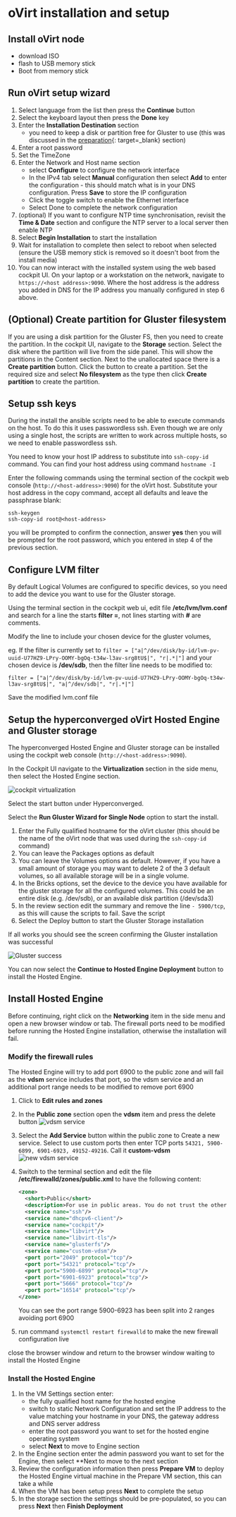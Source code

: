 # oVirt installation and setup

<!--- cSpell:ignore passwordless OOMY hyperconverged vdsm firewalld -->

## Install oVirt node

- download ISO
- flash to USB memory stick
- Boot from memory stick

## Run oVirt setup wizard

1. Select language from the list then press the **Continue** button
2. Select the keyboard layout then press the **Done** key
3. Enter the **Installation Destination** section
    - you need to keep a disk or partition free for Gluster to use (this was discussed in the [preparation](./preparation.md){: target=_blank} section)
4. Enter a root password
5. Set the TimeZone
6. Enter the Network and Host name section
    - select **Configure** to configure the network interface
    - In the IPv4 tab select **Manual** configuration then select **Add** to enter the configuration - this should match what is in your DNS configuration.  Press **Save** to store the IP configuration
    - Click the toggle switch to enable the Ethernet interface
    - Select Done to complete the network configuration
7. (optional) If you want to configure NTP time synchronisation, revisit the **Time & Date** section and configure the NTP server to a local server then enable NTP
8. Select **Begin Installation** to start the installation
9. Wait for installation to complete then select to reboot when selected (ensure the USB memory stick is removed so it doesn't boot from the install media)
10. You can now interact with the installed system using the web based cockpit UI.  On your laptop or a workstation on the network, navigate to ```https://<host address>:9090```.  Where the host address is the address you added in DNS for the IP address you manually configured in step 6 above.

## (Optional) Create partition for Gluster filesystem

If you are using a disk partition for the Gluster FS, then you need to create the partition.  In the cockpit UI, navigate to the **Storage** section.  Select the disk where the partition will live from the side panel.  This will show the partitions in the Content section.  Next to the unallocated space there is a **Create partition** button.  Click the button to create a partition.  Set the required size and select **No filesystem** as the type then click **Create partition**  to create the partition.

## Setup ssh keys

During the install the ansible scripts need to be able to execute commands on the host.  To do this it uses passwordless ssh.  Even though we are only using a single host, the scripts are written to work across multiple hosts, so we need to enable passwordless ssh.

You need to know your host IP address to substitute into ```ssh-copy-id``` command.  You can find your host address using command ```hostname -I```

Enter the following commands using the terminal section of the cockpit web console (```http://<host-address>:9090```) for the oVirt host.  Substitute your host address in the copy command, accept all defaults and leave the passphrase blank:

``` shell
ssh-keygen
ssh-copy-id root@<host-address>
```

you will be prompted to confirm the connection, answer **yes** then you will be prompted for the root password, which you entered in step 4 of the previous section.

## Configure LVM filter

By default Logical Volumes are configured to specific devices, so you need to add the device you want to use for the Gluster storage.

Using the terminal section in the cockpit web ui, edit file **/etc/lvm/lvm.conf** and search for a line the starts **filter =**, not lines starting with **#** are comments.

Modify the line to include your chosen device for the gluster volumes,

eg.  If the filter is currently set to ```filter = ["a|^/dev/disk/by-id/lvm-pv-uuid-U77HZ9-LPry-OOMY-bgOq-t34w-l3av-srg8tU$|", "r|.*|"]``` and your chosen device is **/dev/sdb**, then the filter line needs to be modified to:

```text
filter = ["a|^/dev/disk/by-id/lvm-pv-uuid-U77HZ9-LPry-OOMY-bgOq-t34w-l3av-srg8tU$|", "a|^/dev/sdb|", "r|.*|"]
```

Save the modified lvm.conf file

## Setup the hyperconverged oVirt Hosted Engine and Gluster storage

The hyperconverged Hosted Engine and Gluster storage can be installed using the cockpit web console (```http://<host-address>:9090```).

In the Cockpit UI navigate to the **Virtualization** section in the side menu, then select the Hosted Engine section.

![cockpit virtualization](images/cockpitHostedEngine.png)

Select the start button under Hyperconverged.

Select the **Run Gluster Wizard for Single Node** option to start the install.

1. Enter the Fully qualified hostname for the oVirt cluster (this should be the name of the oVirt node that was used during the ```ssh-copy-id``` command)
2. You can leave the Packages options as default
3. You can leave the Volumes options as default.  However, if you have a small amount of storage you may want to delete 2 of the 3 default volumes, so all available storage will be in a single volume.
4. In the Bricks options, set the device to the device you have available for the gluster storage for all the configured volumes.  This could be an entire disk (e.g. /dev/sdb), or an available disk partition (/dev/sda3)
5. In the review section edit the summary and remove the line ```- 5900/tcp```, as this will cause the scripts to fail. Save the script
6. Select the Deploy button to start the Gluster Storage installation

If all works you should see the screen confirming the Gluster installation was successful

![Gluster success](./images/glusterSuccess.png)

You can now select the **Continue to Hosted Engine Deployment** button to install the Hosted Engine.

## Install Hosted Engine

Before continuing, right click on the **Networking** item in the side menu and open a new browser window or tab.  The firewall ports need to be modified before running the Hosted Engine installation, otherwise the installation will fail.

### Modify the firewall rules

The Hosted Engine will try to add port 6900 to the public zone and will fail as the **vdsm** service includes that port, so the vdsm service and an additional port range needs to be modified to remove port 6900

1. Click to **Edit rules and zones**
2. In the **Public zone** section open the **vdsm** item and press the delete button
    ![vdsm service](./images/firewallConfig.png)
3. Select the **Add Service** button within the public zone to Create a new service.  Select to use custom ports then enter TCP ports ```54321, 5900-6899, 6901-6923, 49152-49216```.  Call it **custom-vdsm**
    ![new vdsm service](./images/addService.png)
4. Switch to the terminal section and edit the file **/etc/firewalld/zones/public.xml** to have the following content:

    ```xml
    <zone>
      <short>Public</short>
      <description>For use in public areas. You do not trust the other computers on networks to not harm your computer. Only selected incoming connections are accepted.</description>
      <service name="ssh"/>
      <service name="dhcpv6-client"/>
      <service name="cockpit"/>
      <service name="libvirt"/>
      <service name="libvirt-tls"/>
      <service name="glusterfs"/>
      <service name="custom-vdsm"/>
      <port port="2049" protocol="tcp"/>
      <port port="54321" protocol="tcp"/>
      <port port="5900-6899" protocol="tcp"/>
      <port port="6901-6923" protocol="tcp"/>
      <port port="5666" protocol="tcp"/>
      <port port="16514" protocol="tcp"/>
    </zone>
    ```

    You can see the port range 5900-6923 has been split into 2 ranges avoiding port 6900

5. run command ```systemctl restart firewalld``` to make the new firewall configuration live

close the browser window and return to the browser window waiting to install the Hosted Engine

### Install the Hosted Engine

1. In the VM Settings section enter:
    - the fully qualified host name for the hosted engine
    - switch to static Network Configuration and set the IP address to the value matching your hostname in your DNS, the gateway address and DNS server address
    - enter the root password you want to set for the hosted engine operating system
    - select **Next** to move to Engine section
2. In the Engine section enter the admin password you want to set for the Engine, then select **Next to move to the next section
3. Review the configuration information then press **Prepare VM** to deploy the Hosted Engine virtual machine in the Prepare VM section, this can take a while
4. When the VM has been setup press **Next** to complete the setup
5. In the storage section the settings should be pre-populated, so you can press **Next** then **Finish Deployment**
